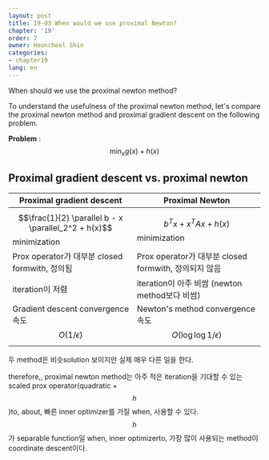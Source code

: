```yaml
---
layout: post
title: 19-03 When would we use proximal Newton?
chapter: '19'
order: 7
owner: Hooncheol Shin
categories:
- chapter19
lang: en
---
```


When should we use the proximal newton method? 

To understand the usefulness of the proximal newton method, let's compare the proximal newton method and proximal gradient descent on the following problem.

**Problem** : $$\min_x g(x) + h(x)$$

## Proximal gradient descent vs. proximal newton

| **Proximal gradient descent** |**Proximal Newton** | 
| -------- | -------- |
| $$\frac{1}{2} \parallel b - x \parallel_2^2 + h(x)$$ minimization  | $$b^T x + x^T A x + h(x)$$ minimization | 
| Prox operator가 대부분 closed formwith, 정의됨  | Prox operator가 대부분 closed formwith, 정의되지 않음 
| iteration이 저렴 | iteration이 아주 비쌈 (newton method보다 비쌈)| 
| Gradient descent convergence 속도 <br> $$O(1/\epsilon)$$  | Newton's method convergence 속도 <br> $$O(\log \log 1/\epsilon)$$ | 

두 method은 비슷solution 보이지만 실제 매우 다른 일을 한다. 

therefore,, proximal newton method는 아주 적은 iteration을 기대할 수 있는 scaled prox operator(quadratic + $$h$$)to, about, 빠른 inner optimizer를 가질 when, 사용할 수 있다. $$h$$가 separable function일 when, inner optimizerto, 가장 많이 사용되는 method이 coordinate descent이다.